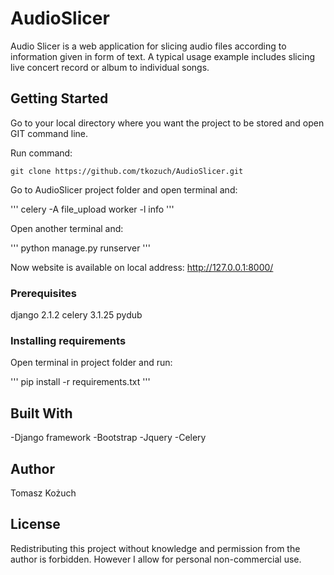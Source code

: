 # AudioSlicer

Audio Slicer is a web application for slicing audio files according to information given in form of text. A typical usage example includes slicing live concert record or album to individual songs.

## Getting Started

Go to your local directory where you want the project to be stored and open GIT command line. 

Run command:
```
git clone https://github.com/tkozuch/AudioSlicer.git
```
Go to AudioSlicer project folder and open terminal and:

'''
celery -A file_upload worker -l info
'''

Open another terminal and:

'''
python manage.py runserver
'''

Now website is available on local address: http://127.0.0.1:8000/

### Prerequisites

django 2.1.2
celery 3.1.25
pydub

### Installing requirements

Open terminal in project folder and run:

'''
pip install -r requirements.txt
'''

## Built With
-Django framework
-Bootstrap
-Jquery
-Celery

## Author

Tomasz Kożuch

## License

Redistributing this project without knowledge and permission from the author is forbidden. However I allow for personal non-commercial use.

